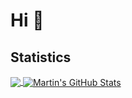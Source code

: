# Hi 👋



## Statistics

<a href="https://github.com/TheCommonCold/TheCommonCold">
  <img align="center" src="https://github-readme-stats.vercel.app/api/top-langs/?username=TheCommonCold&hide=jupyter notebook, html&title_color=ffffff&text_color=c9cacc&icon_color=gray&bg_color=1d1f21" />
</a>
<a href="https://github.com/TheCommonCold/TheCommonCold">
  <img align="center" src="https://github-readme-stats.vercel.app/api?username=TheCommonCold&show_icons=true&line_height=27&count_private=true&title_color=ffffff&text_color=c9cacc&icon_color=gray&bg_color=1d1f21" alt="Martin's GitHub Stats" />
</a>
